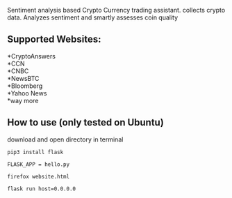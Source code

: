 Sentiment analysis based Crypto Currency trading assistant.
collects crypto data.
Analyzes sentiment and smartly assesses coin quality

## Supported Websites:

*CryptoAnswers  
*CCN  
*CNBC  
*NewsBTC  
*Bloomberg  
*Yahoo News  
*way more  

## How to use  (only tested on Ubuntu)

download and open directory in terminal
```
pip3 install flask
```
```
FLASK_APP = hello.py
```
```
firefox website.html
```
```
flask run host=0.0.0.0
```
